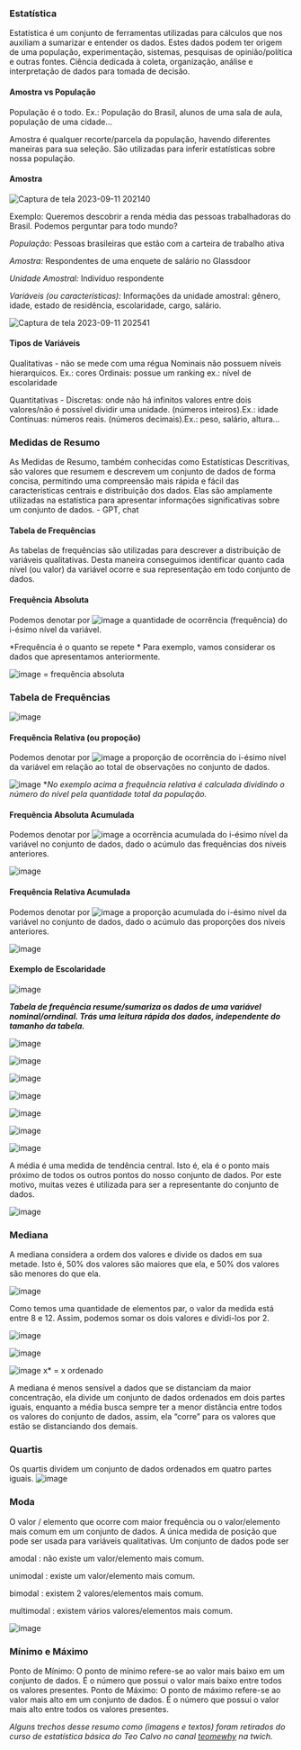 ### Estatística
Estatística é um conjunto de ferramentas utilizadas para cálculos que nos auxiliam a sumarizar e entender os dados. 
Estes dados podem ter origem de uma população, experimentação, sistemas, pesquisas de opinião/política e outras fontes.
Ciência dedicada à coleta, organização, análise e interpretação de dados para tomada de  decisão.



#### Amostra vs População

População é o todo. Ex.: População do Brasil, alunos de uma sala de aula,
população de uma cidade...

Amostra é qualquer recorte/parcela da população, havendo diferentes maneiras para sua seleção.
São utilizadas para inferir estatísticas sobre nossa população.

#### Amostra 

![Captura de tela 2023-09-11 202140](https://github.com/daniellegaspar/estatistica-basica/assets/86385596/10d13a3a-6188-4c5c-9723-72d9d5b2a5b6)


Exemplo:
Queremos descobrir a renda média das pessoas trabalhadoras do Brasil.
Podemos perguntar para todo mundo?

*População:* Pessoas brasileiras que estão com a carteira de trabalho ativa

*Amostra:* Respondentes de uma enquete de salário no Glassdoor

*Unidade Amostral:* Indivíduo respondente

*Variáveis (ou características):* Informações da unidade amostral: gênero, idade, estado de residência, escolaridade, cargo, salário.

![Captura de tela 2023-09-11 202541](https://github.com/daniellegaspar/estatistica-basica/assets/86385596/7b7f8f94-9962-4c1c-8361-4d0563acbc3d)

#### Tipos de Variáveis
Qualitativas - não se mede com uma régua
Nominais não possuem níveis hierarquicos. Ex.: cores
Ordinais: possue um ranking ex.: nível de escolaridade

Quantitativas - 
Discretas: onde não há infinitos valores entre dois valores/não é possível dividir uma unidade. (números inteiros).Ex.: idade
Contínuas: números reais. (números decimais).Ex.: peso, salário, altura...

### Medidas de Resumo
As Medidas de Resumo, também conhecidas como Estatísticas Descritivas, são valores que resumem e descrevem um conjunto de dados de forma concisa, permitindo uma compreensão mais rápida e fácil das características centrais e distribuição dos dados. Elas são amplamente utilizadas na estatística para apresentar informações significativas sobre um conjunto de dados. - GPT, chat

#### Tabela de Frequências
As tabelas de frequências são utilizadas para descrever a distribuição de variáveis qualitativas. Desta maneira conseguimos identificar quanto cada nível (ou valor) da variável ocorre e sua representação em todo conjunto de dados.

#### Frequência Absoluta
Podemos denotar por ![image](https://github.com/daniellegaspar/estatistica-basica/assets/86385596/66a88d00-c7f1-41e8-bffd-a9bc9ea58ffa) a quantidade de ocorrência (frequência) do i-ésimo nível da variável.

*Frequência é o quanto se repete
*
Para exemplo, vamos considerar os dados que apresentamos anteriormente.

![image](https://github.com/daniellegaspar/estatistica-basica/assets/86385596/66a88d00-c7f1-41e8-bffd-a9bc9ea58ffa) = frequência absoluta

### Tabela de Frequências
![image](https://github.com/daniellegaspar/estatistica-basica/assets/86385596/48eb785f-5159-405f-bc2c-bf689fe33028)

#### Frequência Relativa (ou propoção)
Podemos denotar por ![image](https://github.com/daniellegaspar/estatistica-basica/assets/86385596/3ff433d8-0c4d-4ec3-816f-5b82b8afae6e) a proporção de ocorrência do i-ésimo nível da variável em relação ao total de observações no conjunto de dados.

![image](https://github.com/daniellegaspar/estatistica-basica/assets/86385596/79f3095b-3321-433f-9258-739f14c0b521)
**No exemplo acima a frequência relativa é calculada dividindo o número do nível pela quantidade total da população.*

#### Frequência Absoluta Acumulada
Podemos denotar por ![image](https://github.com/daniellegaspar/estatistica-basica/assets/86385596/4f64c350-246b-47ed-b3f2-27ae4b828204) a ocorrência acumulada do i-ésimo nível da variável no conjunto de dados, dado o acúmulo das frequências dos níveis anteriores.

![image](https://github.com/daniellegaspar/estatistica-basica/assets/86385596/23785c59-0a2f-43c6-9296-f86de2fb6913)

#### Frequência Relativa Acumulada
Podemos denotar por ![image](https://github.com/daniellegaspar/estatistica-basica/assets/86385596/693ae7e5-acb5-4d2f-a8a9-0f63dc3a5a2d) a proporção acumulada do i-ésimo nível da variável no conjunto de dados, dado o acúmulo das proporções dos níveis anteriores.

![image](https://github.com/daniellegaspar/estatistica-basica/assets/86385596/125c3652-f35c-4150-a986-546c7d097f61)

#### Exemplo de Escolaridade
![image](https://github.com/daniellegaspar/estatistica-basica/assets/86385596/04398f60-960c-41b2-8a39-795162381327)


***Tabela de frequência resume/sumariza os dados de uma variável nominal/orndinal. Trás uma leitura rápida dos dados, independente do tamanho da tabela.***

![image](https://github.com/daniellegaspar/estatistica-basica/assets/86385596/81427cca-4ac7-4def-9eed-b8c553fdbd32)

![image](https://github.com/daniellegaspar/estatistica-basica/assets/86385596/ae186783-7178-497c-b75d-78f98c75367e)

![image](https://github.com/daniellegaspar/estatistica-basica/assets/86385596/1ae5cdf9-5047-47f7-92c5-5887df11f5dc)

![image](https://github.com/daniellegaspar/estatistica-basica/assets/86385596/9808820f-2991-486d-9912-efa3af0a77c9)

![image](https://github.com/daniellegaspar/estatistica-basica/assets/86385596/7aa79fe2-9dfc-4d90-913f-91fdc4d9e023)

![image](https://github.com/daniellegaspar/estatistica-basica/assets/86385596/72c9162b-c6b3-4443-956b-56fe7b0fae29)

![image](https://github.com/daniellegaspar/estatistica-basica/assets/86385596/aef92f2b-6028-4d57-9282-a380c7f4bc82)

A média é uma medida de tendência central. Isto é, ela é o ponto mais próximo de todos os outros pontos do nosso conjunto de dados. Por este motivo, muitas vezes é utilizada para ser a representante do conjunto de dados.

![image](https://github.com/daniellegaspar/estatistica-basica/assets/86385596/affd116a-4134-4d04-992e-f604207479a8)

### Mediana
A mediana considera a ordem dos valores e divide os dados em sua metade. Isto é, 50% dos valores são maiores que ela, e 50% dos valores são menores do que ela.

![image](https://github.com/daniellegaspar/estatistica-basica/assets/86385596/21cba619-5b0c-4359-80bf-a00950da6dce)

Como temos uma quantidade de elementos par, o valor da medida está entre 8 e 12. Assim, podemos somar os dois valores e dividi-los por 2.


![image](https://github.com/daniellegaspar/estatistica-basica/assets/86385596/35a586b2-3ae2-4d0d-9d65-de5b2e8d8b51)

![image](https://github.com/daniellegaspar/estatistica-basica/assets/86385596/0089c37d-3f5f-4723-ac5a-e0fdb1f5382d)

![image](https://github.com/daniellegaspar/estatistica-basica/assets/86385596/97dc2dc3-d66d-4ee1-a31f-078c36ca3d5e)
x* = x ordenado

A mediana é menos sensível a dados que se distanciam da maior concentração, ela divide um conjunto de dados ordenados em dois partes iguais, enquanto a média busca sempre ter a menor distância entre todos os valores do conjunto de dados, assim, ela “corre” para os valores que estão se distanciando dos demais.

### Quartis
Os quartis dividem um conjunto de dados ordenados em quatro partes iguais.
![image](https://github.com/daniellegaspar/estatistica-basica/assets/86385596/d3b63e01-8079-4ea0-85c8-082618ef01a5)

### Moda
O valor / elemento que ocorre com maior frequência ou o valor/elemento mais comum em um conjunto de dados. A única medida de posição que pode ser usada para variáveis qualitativas. 
Um conjunto de dados pode ser 

amodal  : não existe um valor/elemento mais comum.

unimodal : existe um valor/elemento mais comum.

bimodal : existem 2 valores/elementos mais comum.

multimodal : existem vários valores/elementos mais comum.

![image](https://github.com/daniellegaspar/estatistica-basica/assets/86385596/c93e3ade-50e4-40e6-9f2a-1d9063a83f3f)

### Mínimo e Máximo
Ponto de Mínimo: O ponto de mínimo refere-se ao valor mais baixo em um conjunto de dados. É o número que possui o valor mais baixo entre todos os valores presentes.
Ponto de Máximo: O ponto de máximo refere-se ao valor mais alto em um conjunto de dados. É o número que possui o valor mais alto entre todos os valores presentes.


*Alguns trechos desse resumo como (imagens e textos) foram retirados do curso de estatística básica do Teo Calvo no canal [teomewhy](https://www.twitch.tv/teomewhy) na twich.*

